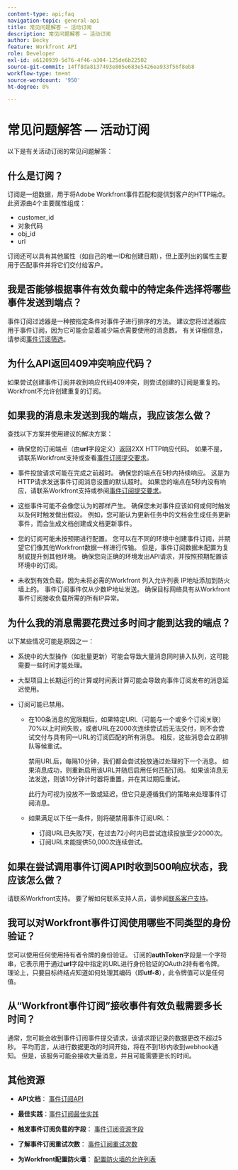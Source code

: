 ```yaml
---
content-type: api;faq
navigation-topic: general-api
title: 常见问题解答 — 活动订阅
description: 常见问题解答 — 活动订阅
author: Becky
feature: Workfront API
role: Developer
exl-id: a6120939-5d76-4f46-a304-125de6b22502
source-git-commit: 14ff8da8137493e805e683e5426ea933f56f8eb8
workflow-type: tm+mt
source-wordcount: '950'
ht-degree: 0%

---
```


# 常见问题解答 — 活动订阅

<!--
{{highlighted-preview}}
-->

以下是有关活动订阅的常见问题解答：

## 什么是订阅？

订阅是一组数据，用于将Adobe Workfront事件匹配和提供到客户的HTTP端点。 此资源由4个主要属性组成：

* customer_id
* 对象代码
* obj_id
* url

订阅还可以具有其他属性（如自己的唯一ID和创建日期），但上面列出的属性主要用于匹配事件并将它们交付给客户。

## 我是否能够根据事件有效负载中的特定条件选择将哪些事件发送到端点？

事件订阅过滤器是一种按指定条件对事件子进行排序的方法。 建议您将过滤器应用于事件订阅，因为它可能会显着减少端点需要使用的消息数。 有关详细信息，请参阅[事件订阅筛选](../../wf-api/general/event-subs-api.md#event)。

## 为什么API返回409冲突响应代码？

如果尝试创建事件订阅并收到响应代码409冲突，则尝试创建的订阅是重复的。 Workfront不允许创建重复的订阅。

## 如果我的消息未发送到我的端点，我应该怎么做？

查找以下方案并使用建议的解决方案：

* 确保您的订阅端点（由&#x200B;**url**&#x200B;字段定义）返回2XX HTTP响应代码。 如果不是，请联系Workfront支持或查看[事件订阅提交要求](../../wf-api/general/setup-event-sub-endpoint.md)。

* 事件投放请求可能在完成之前超时。 确保您的端点在5秒内持续响应。 这是为HTTP请求发送事件订阅消息设置的默认超时。 如果您的端点在5秒内没有响应，请联系Workfront支持或参阅[事件订阅提交要求](../../wf-api/general/setup-event-sub-endpoint.md)。
* 这些事件可能不会像您认为的那样产生。 确保您未对事件应该如何或何时触发以及何时触发做出假设。 例如，您可能认为更新任务中的文档会生成任务更新事件，而会生成文档创建或文档更新事件。
* 您的订阅可能未按预期进行配置。 您可以在不同的环境中创建事件订阅，并期望它们像其他Workfront数据一样进行传输。 但是，事件订阅数据未配置为复制或提升到其他环境。 确保您向正确的环境发出API请求，并按照预期配置该环境中的订阅。
* 未收到有效负载，因为未将必需的Workfront 列入允许列表 IP地址添加到防火墙上的。 事件订阅事件仅从少数IP地址发送。 确保目标网络具有从Workfront事件订阅接收负载所需的所有IP异常。

## 为什么我的消息需要花费过多时间才能到达我的端点？

以下某些情况可能是原因之一：

* 系统中的大型操作（如批量更新）可能会导致大量消息同时排入队列，这可能需要一些时间才能处理。
* 大型项目上长期运行的计算或时间表计算可能会导致向事件订阅发布的消息延迟使用。
* 订阅可能已禁用。

   * 在100条消息的宽限期后，如果特定URL（可能与一个或多个订阅关联）70%以上时间失败，或者URL在2000次连续尝试后无法交付，则不会尝试交付与具有同一URL的订阅匹配的所有消息。 相反，这些消息会立即排队等候重试。

     禁用URL后，每隔10分钟，我们都会尝试投放通过处理的下一个消息。 如果消息成功，则重新启用该URL并随后启用任何匹配订阅。 如果该消息无法发送，则该10分钟计时器将重置，并在其过期后重试。

     此行为可视为投放不一致或延迟，但它只是遵循我们的策略来处理事件订阅消息。

   * 如果满足以下任一条件，则将硬禁用事件订阅URL：

      * 订阅URL已失败7天，在过去72小时内已尝试连续投放至少2000次。
      * 订阅URL未能提供50,000次连续尝试。

## 如果在尝试调用事件订阅API时收到500响应状态，我应该怎么做？

请联系Workfront支持。 要了解如何联系支持人员，请参阅[联系客户支持](../../workfront-basics/tips-tricks-and-troubleshooting/contact-customer-support.md)。

## 我可以对Workfront事件订阅使用哪些不同类型的身份验证？

您可以使用任何使用持有者令牌的身份验证。 订阅的&#x200B;**authToken**&#x200B;字段是一个字符串，它表示用于通过&#x200B;**url**&#x200B;字段中指定的URL进行身份验证的OAuth2持有者令牌。 理论上，只要目标终结点知道如何处理其编码（即&#x200B;**utf-8**），此令牌值可以是任何值。

## 从“Workfront事件订阅”接收事件有效负载需要多长时间？

通常，您可能会收到事件订阅事件提交请求，该请求距记录的数据更改不超过5秒。 平均而言，从进行数据更改的时间开始，将在不到1秒内收到webhook通知。 但是，该服务可能会接收大量消息，并且可能需要更长的时间。

## 其他资源

* **API文档**： [事件订阅API](../../wf-api/general/event-subs-api.md)

* **最佳实践**：[事件订阅最佳实践](../../wf-api/general/event-sub-best-practice.md)

* **触发事件订阅负载的字段**： [事件订阅资源字段](../../wf-api/api/event-sub-resource-fields.md)

* **了解事件订阅重试次数**： [事件订阅重试次数](../../wf-api/api/event-sub-retries.md)

* **为Workfront配置防火墙**： [配置防火墙的允许列表](../../administration-and-setup/get-started-wf-administration/configure-your-firewall.md)
